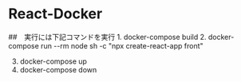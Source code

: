 # React-Docker

##　実行には下記コマンドを実行
1.
    docker-compose build
2.
    docker-compose run --rm node sh -c "npx create-react-app front"
<!-- 2.
    docker-compose run --rm node sh -c "yarn create react-app front"
2.
    docker-compose run --rm node sh -c "yarn add create-react-app && npx create-react-app front"
2.
    docker-compose run --rm node sh -c "npm install -g create-react-app && npx create-react-app ." こちらでは権限関係でエラーが発生 -->
3.
    docker-compose up
4.
    docker-compose down